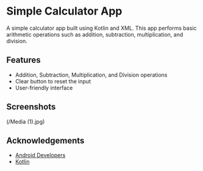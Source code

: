 # Simple Calculator App
A simple calculator app built using Kotlin and XML. This app performs basic arithmetic operations such as addition, subtraction, multiplication, and division.
## Features
- Addition, Subtraction, Multiplication, and Division operations
- Clear button to reset the input
- User-friendly interface
## Screenshots
(/Media (1).jpg)
## Acknowledgements
- [Android Developers](https://developer.android.com/docs)
- [Kotlin](https://kotlinlang.org/)


